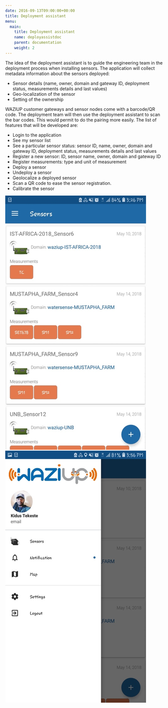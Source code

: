 ```yaml
---
date: 2016-09-13T09:00:00+00:00
title: Deployment assistant
menu:
  main:
    title: Deployment assistant
    name: deployassistdoc
    parent: documentation
    weight: 2
---
```


The idea of the deployment assistant is to guide the engineering team in the deployment process when installing sensors.
The application will collect metadata information about the sensors deployed:

- Sensor details (name, owner, domain and gateway ID, deployment status, measurements details and last values)
- Geo-localization of the sensor
- Setting of the ownership

WAZIUP customer gateways and sensor nodes come with a barcode/QR code.
The deployment team will then use the deployment assistant to scan the bar codes.
This would permit to do the pairing more easily.
The list of features that will be developed are:

- Login to the application
- See my sensor list
- See a particular sensor status: sensor ID, name, owner, domain and gateway ID, deployment status, measurements details and last values
- Register a new sensor: ID, sensor name, owner, domain and gateway ID
- Register measurements: type and unit of measurement
- Deploy a sensor
- Undeploy a sensor
- Geolocalize a deployed sensor
- Scan a QR code to ease the sensor registration.
- Calibrate the sensor

![Dep1](images/deployassist1.jpg)
![Dep2](images/deployassist2.jpg)
